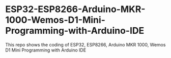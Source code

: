 # ESP32-ESP8266-Arduino-MKR-1000-Wemos-D1-Mini-Programming-with-Arduino-IDE
This repo shows the coding of ESP32, ESP8266, Arduino MKR 1000, Wemos D1 Mini Programming with Arduino IDE
